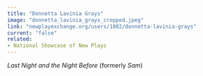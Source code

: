 ```yaml
---
title: "Donnetta Lavinia Grays"
image: "donnetta_lavinia_grays_cropped.jpeg"
link: "newplayexchange.org/users/1082/donnetta-lavinia-grays"
current: "false"
related:
- National Showcase of New Plays
---
```


*Last Night and the Night Before* (formerly *Sam*)

